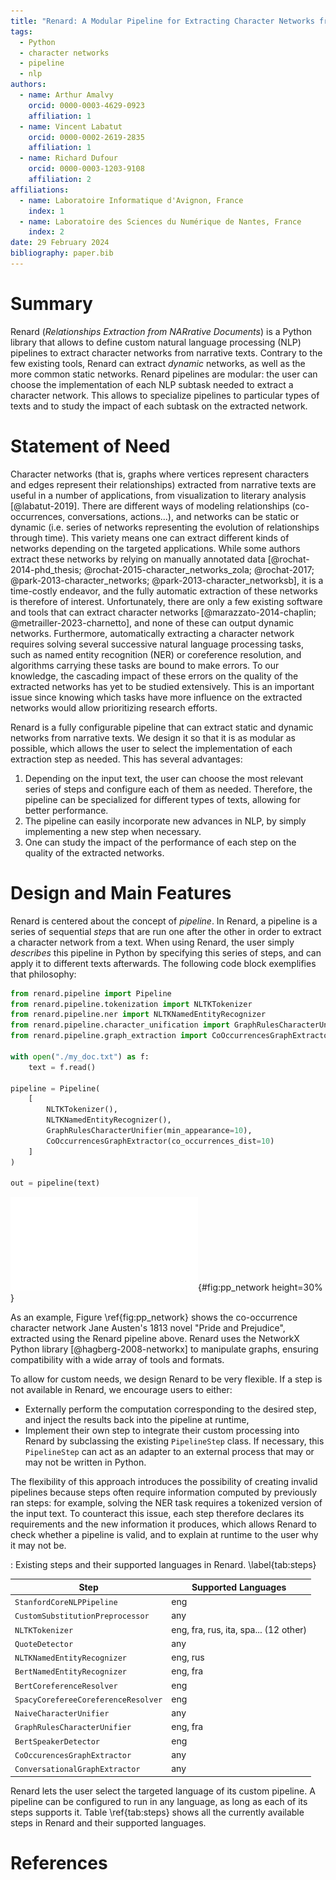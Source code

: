 ```yaml
---
title: "Renard: A Modular Pipeline for Extracting Character Networks from Narrative Texts"
tags:
  - Python
  - character networks
  - pipeline
  - nlp
authors:
  - name: Arthur Amalvy
    orcid: 0000-0003-4629-0923
    affiliation: 1
  - name: Vincent Labatut
    orcid: 0000-0002-2619-2835
    affiliation: 1
  - name: Richard Dufour
    orcid: 0000-0003-1203-9108
    affiliation: 2
affiliations:
  - name: Laboratoire Informatique d'Avignon, France
    index: 1
  - name: Laboratoire des Sciences du Numérique de Nantes, France
    index: 2
date: 29 February 2024
bibliography: paper.bib
---
```


# Summary

Renard (*Relationships Extraction from NARrative Documents*) is a Python library that allows to define custom natural language processing (NLP) pipelines to extract character networks from narrative texts. Contrary to the few existing tools, Renard can extract *dynamic* networks, as well as the more common static networks. Renard pipelines are modular: the user can choose the implementation of each NLP subtask needed to extract a character network. This allows to specialize pipelines to particular types of texts and to study the impact of each subtask on the extracted network.

# Statement of Need

Character networks (that is, graphs where vertices represent characters and edges represent their relationships) extracted from narrative texts are useful in a number of applications, from visualization to literary analysis [@labatut-2019]. There are different ways of modeling relationships (co-occurrences, conversations, actions...), and networks can be static or dynamic (i.e. series of networks representing the evolution of relationships through time). This variety means one can extract different kinds of networks depending on the targeted applications. While some authors extract these networks by relying on manually annotated data [@rochat-2014-phd_thesis; @rochat-2015-character_networks_zola; @rochat-2017; @park-2013-character_networks; @park-2013-character_networksb], it is a time-costly endeavor, and the fully automatic extraction of these networks is therefore of interest. Unfortunately, there are only a few existing software and tools that can extract character networks [@marazzato-2014-chaplin; @metrailler-2023-charnetto], and none of these can output dynamic networks. Furthermore, automatically extracting a character network requires solving several successive natural language processing tasks, such as named entity recognition (NER) or coreference resolution, and algorithms carrying these tasks are bound to make errors. To our knowledge, the cascading impact of these errors on the quality of the extracted networks has yet to be studied extensively. This is an important issue since knowing which tasks have more influence on the extracted networks would allow prioritizing research efforts.

Renard is a fully configurable pipeline that can extract static and dynamic networks from narrative texts. We design it so that it is as modular as possible, which allows the user to select the implementation of each extraction step as needed. This has several advantages:

1. Depending on the input text, the user can choose the most relevant series of steps and configure each of them as needed. Therefore, the pipeline can be specialized for different types of texts, allowing for better performance.
2. The pipeline can easily incorporate new advances in NLP, by simply implementing a new step when necessary.
3. One can study the impact of the performance of each step on the quality of the extracted networks.

# Design and Main Features

Renard is centered about the concept of *pipeline*. In Renard, a pipeline is a series of sequential *steps* that are run one after the other in order to extract a character network from a text. When using Renard, the user simply *describes* this pipeline in Python by specifying this series of steps, and can apply it to different texts afterwards. The following code block exemplifies that philosophy:

```python
from renard.pipeline import Pipeline
from renard.pipeline.tokenization import NLTKTokenizer
from renard.pipeline.ner import NLTKNamedEntityRecognizer
from renard.pipeline.character_unification import GraphRulesCharacterUnifier
from renard.pipeline.graph_extraction import CoOccurrencesGraphExtractor

with open("./my_doc.txt") as f:
	text = f.read()

pipeline = Pipeline(
	[
		NLTKTokenizer(),
		NLTKNamedEntityRecognizer(),
		GraphRulesCharacterUnifier(min_appearance=10),
		CoOccurrencesGraphExtractor(co_occurrences_dist=10)
	]
)

out = pipeline(text)
```

![Co-occurrence character network of Jane Austen's "Pride and Prejudice", extracted automatically using Renard. Vertex size and color denote degree, while edge thickness and color denote the number of co-occurrences between two characters.](./pp.pdf){#fig:pp_network height=30% }

As an example, Figure \ref{fig:pp_network} shows the co-occurrence character network Jane Austen's 1813 novel "Pride and Prejudice", extracted using the Renard pipeline above. Renard uses the NetworkX Python library [@hagberg-2008-networkx] to manipulate graphs, ensuring compatibility with a wide array of tools and formats.

To allow for custom needs, we design Renard to be very flexible. If a step is not available in Renard, we encourage users to either:

- Externally perform the computation corresponding to the desired step, and inject the results back into the pipeline at runtime,
- Implement their own step to integrate their custom processing into Renard by subclassing the existing `PipelineStep` class. If necessary, this `PipelineStep` can act as an adapter to an external process that may or may not be written in Python.


The flexibility of this approach introduces the possibility of creating invalid pipelines because steps often require information computed by previously ran steps: for example, solving the NER task requires a tokenized version of the input text. To counteract this issue, each step therefore declares its requirements and the new information it produces, which allows Renard to check whether a pipeline is valid, and to explain at runtime to the user why it may not be.

: Existing steps and their supported languages in Renard. \label{tab:steps}

| Step                                | Supported Languages                   |
|-------------------------------------|---------------------------------------|
| `StanfordCoreNLPPipeline`           | eng                                   |
| `CustomSubstitutionPreprocessor`    | any                                   |
| `NLTKTokenizer`                     | eng, fra, rus, ita, spa... (12 other) |
| `QuoteDetector`                     | any                                   |
| `NLTKNamedEntityRecognizer`         | eng, rus                              |
| `BertNamedEntityRecognizer`         | eng, fra                              |
| `BertCoreferenceResolver`           | eng                                   |
| `SpacyCorefereeCoreferenceResolver` | eng                                   |
| `NaiveCharacterUnifier`             | any                                   |
| `GraphRulesCharacterUnifier`        | eng, fra                              |
| `BertSpeakerDetector`               | eng                                   |
| `CoOccurencesGraphExtractor`        | any                                   |
| `ConversationalGraphExtractor`      | any                                   |


Renard lets the user select the targeted language of its custom pipeline. A pipeline can be configured to run in any language, as long as each of its steps supports it. Table \ref{tab:steps} shows all the currently available steps in Renard and their supported languages.



# References
